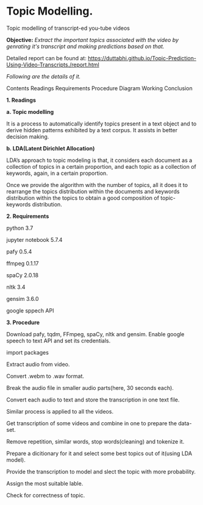 # Topic Modelling.
Topic modelling of transcript-ed you-tube videos

**Objective:** *Extract the important topics associated with the video by genrating it's transcript and making predictions based on that.*

Detailed report can be found at: https://duttabhi.github.io/Topic-Prediction-Using-Video-Transcripts./report.html

*Following are the details of it.*

Contents
Readings
Requirements
Procedure
Diagram
Working
Conclusion

**1. Readings**

**a. Topic modelling**

It is a process to automatically identify topics present in a text object and to derive hidden patterns exhibited by a text corpus. It assists in better decision making.

**b. LDA(Latent Dirichlet Allocation)**

LDA’s approach to topic modeling is that, it considers each document as a collection of topics in a certain proportion, and each topic as a collection of keywords, again, in a certain proportion.

Once we provide the algorithm with the number of topics, all it does it to rearrange the topics distribution within the documents and keywords distribution within the topics to obtain a good composition of topic-keywords distribution.

**2. Requirements**

python 3.7

jupyter notebook 5.7.4

pafy 0.5.4

ffmpeg 0.1.17

spaCy 2.0.18

nltk 3.4

gensim 3.6.0

google sppech API

**3. Procedure**

Download pafy, tqdm, FFmpeg, spaCy, nltk and gensim. Enable google speech to text API and set its credentials.

import packages

Extract audio from video.

Convert .webm to .wav format.

Break the audio file in smaller audio parts(here, 30 seconds each).

Convert each audio to text and store the transcription in one text file.

Similar process is applied to all the videos.

Get transcription of some videos and combine in one to prepare the data-set.

Remove repetition, similar words, stop words(cleaning) and tokenize it.

Prepare a dicitionary for it and select some best topics out of it(using LDA model).

Provide the transcription to model and slect the topic with more probability.

Assign the most suitable lable.

Check for correctness of topic.
